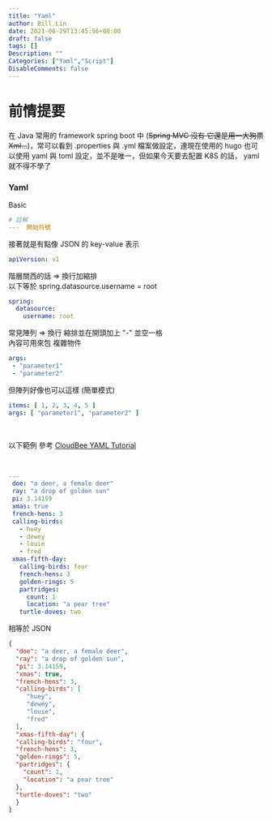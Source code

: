 ```yaml
---
title: "Yaml"
author: Bill.Lin
date: 2021-06-29T13:45:56+08:00
draft: false
tags: []
Description: ""
Categories: ["Yaml","Script"]
DisableComments: false
---
```


# 前情提要

在 Java 常用的 framework spring boot 中 (~~Spring MVC 沒有 它還是用一大狗票 Xml...~~)，常可以看到 .properties 與 .yml 檔案做設定，連現在使用的 hugo 也可以使用 yaml 與 toml 設定，並不是唯一，但如果今天要去配置 K8S 的話， yaml 就不得不學了


### Yaml

Basic
```yaml
# 註解
---  開始符號
```

接著就是有點像 JSON 的 key-value 表示

```yaml
apiVersion: v1
```


階層關西的話 => 換行加縮排 <br>
以下等於  spring.datasource.username = root

```yaml
spring:
  datasource:
    username: root
```

常見陣列 => 換行 縮排並在開頭加上 "-" 並空一格<br>
內容可用來包 複雜物件

```yaml
args:
 - "parameter1"
 - "parameter2"

```

但陣列好像也可以這樣 (簡單模式)

```yaml
items: [ 1, 2, 3, 4, 5 ]
args: [ "parameter1", "parameter2" ]
```

<br>

以下範例 參考 <a href="https://www.cloudbees.com/blog/yaml-tutorial-everything-you-need-get-started"> CloudBee YAML Tutorial</a>

<br>

```yaml
---
 doe: "a deer, a female deer"
 ray: "a drop of golden sun"
 pi: 3.14159
 xmas: true
 french-hens: 3
 calling-birds:
   - huey
   - dewey
   - louie
   - fred
 xmas-fifth-day:
   calling-birds: four
   french-hens: 3
   golden-rings: 5
   partridges:
     count: 1
     location: "a pear tree"
   turtle-doves: two

```

相等於 JSON

```json
{
  "doe": "a deer, a female deer",
  "ray": "a drop of golden sun",
  "pi": 3.14159,
  "xmas": true,
  "french-hens": 3,
  "calling-birds": [
     "huey",
     "dewey",
     "louie",
     "fred"
  ],
  "xmas-fifth-day": {
  "calling-birds": "four",
  "french-hens": 3,
  "golden-rings": 5,
  "partridges": {
    "count": 1,
    "location": "a pear tree"
  },
  "turtle-doves": "two"
  }
}
```

